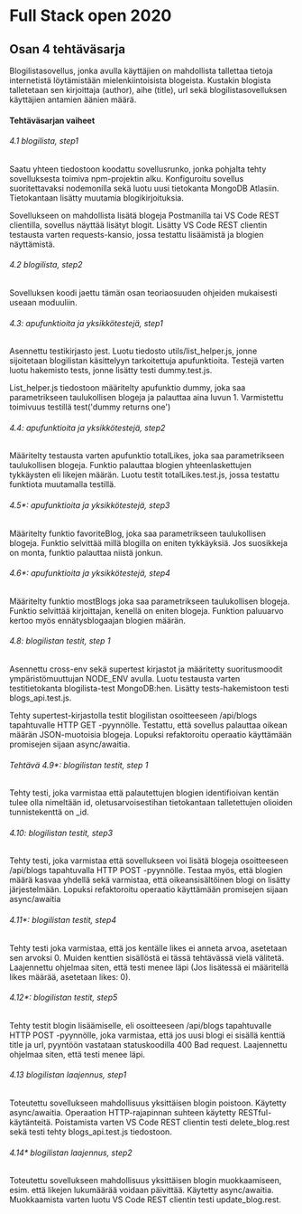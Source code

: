 # Full Stack open 2020
## Osan 4 tehtäväsarja

Blogilistasovellus, jonka avulla käyttäjien on mahdollista tallettaa tietoja internetistä löytämistään mielenkiintoisista blogeista. 
Kustakin blogista talletetaan sen kirjoittaja (author), aihe (title), url sekä blogilistasovelluksen käyttäjien antamien äänien määrä.

#### Tehtäväsarjan vaiheet

###### 4.1 blogilista, step1
Saatu yhteen tiedostoon koodattu sovellusrunko, jonka pohjalta tehty sovelluksesta toimiva npm-projektin alku.
Konfiguroitu sovellus suoritettavaksi nodemonilla sekä luotu uusi tietokanta MongoDB Atlasiin.
Tietokantaan lisätty muutamia blogikirjoituksia.

Sovellukseen on mahdollista lisätä blogeja Postmanilla tai VS Code REST clientilla, sovellus näyttää lisätyt blogit.
Lisätty VS Code REST clientin testausta varten requests-kansio, jossa testattu lisäämistä ja blogien näyttämistä.

###### 4.2 blogilista, step2
Sovelluksen koodi jaettu tämän osan teoriaosuuden ohjeiden mukaisesti useaan moduuliin.

###### 4.3: apufunktioita ja yksikkötestejä, step1
Asennettu testikirjasto jest.
Luotu tiedosto utils/list_helper.js, jonne sijoitetaan blogilistan käsittelyyn tarkoitettuja apufunktioita. 
Testejä varten luotu hakemisto tests, jonne lisätty testi dummy.test.js.

List_helper.js tiedostoon määritelty apufunktio dummy, joka saa parametrikseen taulukollisen blogeja ja palauttaa aina luvun 1.
Varmistettu toimivuus testillä test('dummy returns one')

###### 4.4: apufunktioita ja yksikkötestejä, step2
Määritelty testausta varten apufunktio totalLikes, joka saa parametrikseen taulukollisen blogeja. 
Funktio palauttaa blogien yhteenlaskettujen tykkäysten eli likejen määrän.
Luotu testit totalLikes.test.js, jossa testattu funktiota muutamalla testillä.

###### 4.5*: apufunktioita ja yksikkötestejä, step3
Määritelty funktio favoriteBlog, joka saa parametrikseen taulukollisen blogeja.
Funktio selvittää millä blogilla on eniten tykkäyksiä. Jos suosikkeja on monta, funktio palauttaa niistä jonkun.

###### 4.6*: apufunktioita ja yksikkötestejä, step4
Määritelty funktio mostBlogs joka saa parametrikseen taulukollisen blogeja. 
Funktio selvittää kirjoittajan, kenellä on eniten blogeja. 
Funktion paluuarvo kertoo myös ennätysblogaajan blogien määrän.

###### 4.8: blogilistan testit, step 1
Asennettu cross-env sekä supertest kirjastot ja määritetty suoritusmoodit ympäristömuuttujan NODE_ENV avulla.
Luotu testausta varten testitietokanta blogilista-test MongoDB:hen.
Lisätty tests-hakemistoon testi blogs_api.test.js.

Tehty supertest-kirjastolla testit blogilistan osoitteeseen /api/blogs tapahtuvalle HTTP GET -pyynnölle. 
Testattu, että sovellus palauttaa oikean määrän JSON-muotoisia blogeja.
Lopuksi refaktoroitu operaatio käyttämään promisejen sijaan async/awaitia.

###### Tehtävä 4.9*: blogilistan testit, step 1
Tehty testi, joka varmistaa että palautettujen blogien identifioivan kentän tulee olla nimeltään id, oletusarvoisestihan tietokantaan talletettujen olioiden tunnistekenttä on _id.

###### 4.10: blogilistan testit, step3
Tehty testi, joka varmistaa että sovellukseen voi lisätä blogeja osoitteeseen /api/blogs tapahtuvalla HTTP POST -pyynnölle. 
Testaa myös, että blogien määrä kasvaa yhdellä sekä varmistaa, että oikeansisältöinen blogi on lisätty järjestelmään.
Lopuksi refaktoroitu operaatio käyttämään promisejen sijaan async/awaitia

###### 4.11*: blogilistan testit, step4
Tehty testi joka varmistaa, että jos kentälle likes ei anneta arvoa, asetetaan sen arvoksi 0. 
Muiden kenttien sisällöstä ei tässä tehtävässä vielä välitetä.
Laajennettu ohjelmaa siten, että testi menee läpi (Jos lisätessä ei määritellä likes määrää, asetetaan likes: 0).

###### 4.12*: blogilistan testit, step5
Tehty testit blogin lisäämiselle, eli osoitteeseen /api/blogs tapahtuvalle HTTP POST -pyynnölle, joka varmistaa, että jos uusi blogi ei sisällä kenttiä title ja url, pyyntöön vastataan statuskoodilla 400 Bad request.
Laajennettu ohjelmaa siten, että testi menee läpi.

###### 4.13 blogilistan laajennus, step1
Toteutettu sovellukseen mahdollisuus yksittäisen blogin poistoon.
Käytetty async/awaitia. Operaation HTTP-rajapinnan suhteen käytetty RESTful-käytänteitä.
Poistamista varten VS Code REST clientin testi delete_blog.rest sekä testi tehty blogs_api.test.js tiedostoon.

###### 4.14* blogilistan laajennus, step2
Toteutettu sovellukseen mahdollisuus yksittäisen blogin muokkaamiseen, esim. että likejen lukumäärää voidaan päivittää. Käytetty async/awaitia.
Muokkaamista varten luotu VS Code REST clientin testi update_blog.rest.